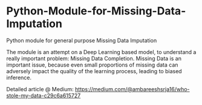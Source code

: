 # Python-Module-for-Missing-Data-Imputation

Python module for general purpose Missing Data Imputation

The module is an attempt on a Deep Learning based model, to understand a really important problem: Missing Data Completion. 
Missing Data is an important issue, because even small proportions of missing data can adversely impact the quality of the learning process, leading to biased inference. 

Detailed article @ Medium: https://medium.com/@ambareeshsrja16/who-stole-my-data-c29c6a615727
